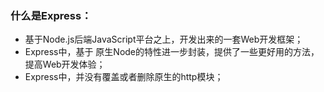 ### 什么是Express：
- 基于Node.js后端JavaScript平台之上，开发出来的一套Web开发框架；
- Express中，基于 原生Node的特性进一步封装，提供了一些更好用的方法，提高Web开发体验；
- Express中，并没有覆盖或者删除原生的http模块；